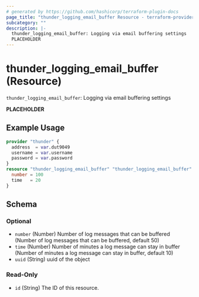 ```yaml
---
# generated by https://github.com/hashicorp/terraform-plugin-docs
page_title: "thunder_logging_email_buffer Resource - terraform-provider-thunder"
subcategory: ""
description: |-
  thunder_logging_email_buffer: Logging via email buffering settings
  PLACEHOLDER
---
```


# thunder_logging_email_buffer (Resource)

`thunder_logging_email_buffer`: Logging via email buffering settings

__PLACEHOLDER__

## Example Usage

```terraform
provider "thunder" {
  address  = var.dut9049
  username = var.username
  password = var.password
}
resource "thunder_logging_email_buffer" "thunder_logging_email_buffer" {
  number = 100
  time   = 20
}
```

<!-- schema generated by tfplugindocs -->
## Schema

### Optional

- `number` (Number) Number of log messages that can be buffered (Number of log messages that can be buffered, default 50)
- `time` (Number) Number of minutes a log message can stay in buffer (Number of minutes a log message can stay in buffer, default 10)
- `uuid` (String) uuid of the object

### Read-Only

- `id` (String) The ID of this resource.


